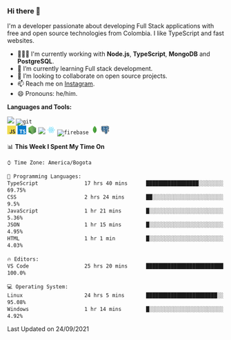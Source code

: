 ### Hi there 👋

I'm a developer passionate about developing Full Stack applications with free and open source technologies from Colombia. I like TypeScript and fast websites.

- 👨🏽‍💻 I'm currently working with **Node.js**, **TypeScript**, **MongoDB** and **PostgreSQL**.
- 🌱 I’m currently learning Full stack development.
- 🚀 I’m looking to collaborate on open source projects.
- 📫   Reach me on [Instagram](https://instagram.com/nexckycort).
- 😄  Pronouns: he/him.

**Languages and Tools:**  

<code><img height="20"  src="https://upload.wikimedia.org/wikipedia/commons/2/2d/Visual_Studio_Code_1.18_icon.svg"></code>
<code><img src="https://www.vectorlogo.zone/logos/git-scm/git-scm-icon.svg" alt="git" height="20"/> </code>
<code><img height="20" src="https://raw.githubusercontent.com/github/explore/80688e429a7d4ef2fca1e82350fe8e3517d3494d/topics/javascript/javascript.png"></code>
<code><img height="20" src="https://raw.githubusercontent.com/github/explore/80688e429a7d4ef2fca1e82350fe8e3517d3494d/topics/typescript/typescript.png"></code>
<code><img height="20" src="https://raw.githubusercontent.com/github/explore/80688e429a7d4ef2fca1e82350fe8e3517d3494d/topics/nodejs/nodejs.png"></code>
<code><img height="20" src="https://deno.land/logo.svg"></code>
<code><img height="20" src="https://raw.githubusercontent.com/github/explore/80688e429a7d4ef2fca1e82350fe8e3517d3494d/topics/react/react.png"></code>
<code><img src="https://www.vectorlogo.zone/logos/firebase/firebase-icon.svg" alt="firebase"  height="20"/></code>
<code><img src="https://raw.githubusercontent.com/devicons/devicon/master/icons/mongodb/mongodb-original.svg"  height="20"/></code>
<code><img src="https://raw.githubusercontent.com/devicons/devicon/master/icons/postgresql/postgresql-original.svg" height="20"/></code>

<!--START_SECTION:waka-->
📊 **This Week I Spent My Time On** 

```text
⌚︎ Time Zone: America/Bogota

💬 Programming Languages: 
TypeScript               17 hrs 40 mins      █████████████████░░░░░░░░   69.75% 
CSS                      2 hrs 24 mins       ██░░░░░░░░░░░░░░░░░░░░░░░   9.5% 
JavaScript               1 hr 21 mins        █░░░░░░░░░░░░░░░░░░░░░░░░   5.36% 
JSON                     1 hr 15 mins        █░░░░░░░░░░░░░░░░░░░░░░░░   4.95% 
HTML                     1 hr 1 min          █░░░░░░░░░░░░░░░░░░░░░░░░   4.03%

🔥 Editors: 
VS Code                  25 hrs 20 mins      █████████████████████████   100.0%

💻 Operating System: 
Linux                    24 hrs 5 mins       ███████████████████████░░   95.08% 
Windows                  1 hr 14 mins        █░░░░░░░░░░░░░░░░░░░░░░░░   4.92%

```


 Last Updated on 24/09/2021
<!--END_SECTION:waka-->
